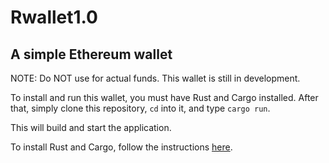# Rwallet1.0
## A simple Ethereum wallet
NOTE: Do NOT use for actual funds. This wallet is still in development.

To install and run this wallet, you must have Rust and Cargo installed.
After that, simply clone this repository, `cd` into it, and type `cargo run`.

This will build and start the application.

To install Rust and Cargo, follow the instructions [here](https://www.rust-lang.org/tools/install).
